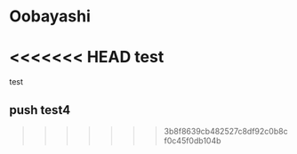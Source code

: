 # Oobayashi
<<<<<<< HEAD
test
=======
test
## push test4
>>>>>>> 3b8f8639cb482527c8df92c0b8cf0c45f0db104b
